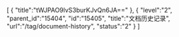[
	{
		"title":"tWJPAO9lvS3burKJvQn6JA=="
	},
	{
		"level":"2",
		"parent_id":"15404",
		"id":"15405",
		"title":"文档历史记录",
		"url":"/tag/document-history",
		"status":"2"
	}
]